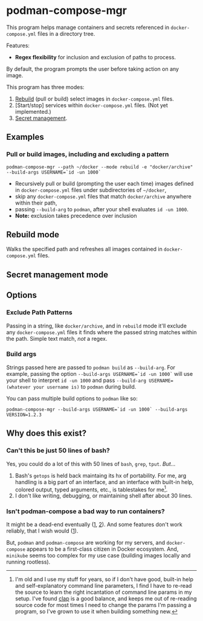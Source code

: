 # podman-compose-mgr

This program helps manage containers and secrets referenced in `docker-compose.yml` files in a directory tree. 

Features:
- **Regex flexibility** for inclusion and exclusion of paths to process.

By default, the program prompts the user before taking action on any image.

This program has three modes:
1. [Rebuild](#rebuild-mode) (pull or build) select images in `docker-compose.yml` files.
2. [Start/stop] services within `docker-compose.yml` files. (Not yet implemented.)
3. [Secret management](#secret-management-mode).

## Examples

### Pull or build images, including and excluding a pattern
``` shell
podman-compose-mgr --path ~/docker --mode rebuild -e "docker/archive" --build-args USERNAME=`id -un 1000`
```
- Recursively pull or build (prompting the user each time) images defined in `docker-compose.yml` files under subdirectories of `~/docker`,
- skip any `docker-compose.yml` files that match `docker/archive` anywhere within their path,
- passing `--build-arg` to `podman`, after your shell evaluates `id -un 1000`.
- **Note:** exclusion takes precedence over inclusion

## Rebuild mode
Walks the specified path and refreshes all images contained in `docker-compose.yml` files.

## Secret management mode

## Options

### Exclude Path Patterns
Passing in a string, like `docker/archive`, and in `rebuild` mode it'll exclude any `docker-compose.yml` files it finds where the passed string matches within the path. Simple text match, *not* a regex.

### Build args
Strings passed here are passed to `podman build` as `--build-arg`. For example, passing the option <code>--build-args USERNAME=&grave;id -un 1000&grave;</code> will use your shell to interpret `id -un 1000` and pass `--build-arg USERNAME=(whatever your username is)` to `podman` during build.

You can pass multiple build options to `podman` like so:
``` shell
podman-compose-mgr --build-args USERNAME=`id -un 1000` --build-args VERSION=1.2.3
```

## Why does this exist?

### Can't this be just 50 lines of bash?

Yes, you could do a lot of this with 50 lines of `bash`, `grep`, `tput`. *But*...

1. Bash's `getops` is held back maintaing its hx of portability. For me, arg handling is a big part of an interface, and an interface with built-in help, colored output, typed arguments, etc., is tablestakes for me[^1].
2. I don't like writing, debugging, or maintaining shell after about 30 lines.

### Isn't podman-compose a bad way to run containers?

It might be a dead-end eventually ([1](https://github.com/containers/podman-compose/issues/276), [2](https://github.com/containers/podman-compose/issues/629)). And some features don't work reliably, that I wish would ([1](https://github.com/containers/podman-compose/issues/715)).

But, `podman` and `podman-compose` are working for my servers, and `docker-compose` appears to be a first-class citizen in Docker ecosystem. And, `minikube` seems too complex for my use case (building images locally and running rootless).

[^1]: I'm old and I use my stuff for years, so if I don't have good, built-in help and self-explanatory command line parameters, I find I have to re-read the source to learn the right incantation of command line params in my setup. I've found [clap](https://docs.rs/clap/latest/clap/) is a good balance, and keeps me out of re-reading source code for most times I need to change the params I'm passing a program, so I've grown to use it when building something new.
